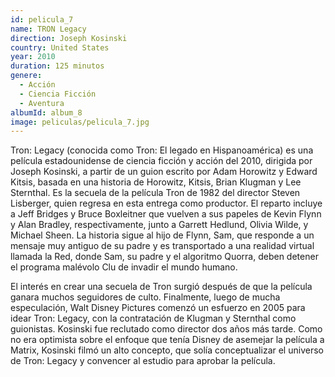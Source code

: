 ```yaml
---
id: pelicula_7
name: TRON Legacy
direction: Joseph Kosinski
country: United States
year: 2010
duration: 125 minutos
genere:
  - Acción
  - Ciencia Ficción
  - Aventura
albumId: album_8
image: peliculas/pelicula_7.jpg
---
```


Tron: Legacy (conocida como Tron: El legado en Hispanoamérica) es una película estadounidense de ciencia ficción y acción del 2010, dirigida por Joseph Kosinski, a partir de un guion escrito por Adam Horowitz y Edward Kitsis, basada en una historia de Horowitz, Kitsis, Brian Klugman y Lee Sternthal. Es la secuela de la película Tron de 1982 del director Steven Lisberger, quien regresa en esta entrega como productor. El reparto incluye a Jeff Bridges y Bruce Boxleitner que vuelven a sus papeles de Kevin Flynn y Alan Bradley, respectivamente, junto a Garrett Hedlund, Olivia Wilde, y Michael Sheen. La historia sigue al hijo de Flynn, Sam, que responde a un mensaje muy antiguo de su padre y es transportado a una realidad virtual llamada la Red, donde Sam, su padre y el algoritmo Quorra, deben detener el programa malévolo Clu de invadir el mundo humano.

El interés en crear una secuela de Tron surgió después de que la película ganara muchos seguidores de culto. Finalmente, luego de mucha especulación, Walt Disney Pictures comenzó un esfuerzo en 2005 para idear Tron: Legacy, con la contratación de Klugman y Sternthal como guionistas. Kosinski fue reclutado como director dos años más tarde. Como no era optimista sobre el enfoque que tenía Disney de asemejar la película a Matrix, Kosinski filmó un alto concepto, que solía conceptualizar el universo de Tron: Legacy y convencer al estudio para aprobar la película.